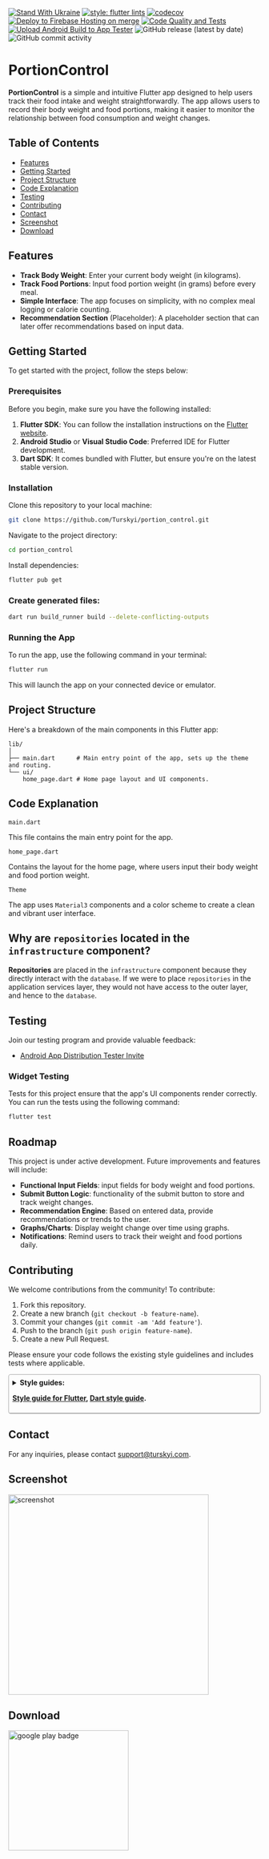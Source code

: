 [![Stand With Ukraine](https://raw.githubusercontent.com/vshymanskyy/StandWithUkraine/main/banner-direct-single.svg)](https://stand-with-ukraine.pp.ua)
[![style: flutter lints](https://img.shields.io/badge/style-flutter__lints-blue)](https://pub.dev/packages/flutter_lints)
[![codecov](https://codecov.io/gh/Turskyi/portion_control/graph/badge.svg?token=66LWUIL7WJ)](https://codecov.io/gh/Turskyi/portion_control)
[![Deploy to Firebase Hosting on merge](https://github.com/Turskyi/portion_control/actions/workflows/firebase-hosting-merge.yml/badge.svg)](https://github.com/Turskyi/portion_control/actions/workflows/firebase-hosting-merge.yml)
[![Code Quality and Tests](https://github.com/Turskyi/portion_control/actions/workflows/code_quality_tests.yml/badge.svg)](https://github.com/Turskyi/portion_control/actions/workflows/code_quality_tests.yml)
[![Upload Android Build to App Tester](https://github.com/Turskyi/portion_control/actions/workflows/flutter_android_ci.yml/badge.svg)](https://github.com/Turskyi/portion_control/actions/workflows/flutter_android_ci.yml)
![GitHub release (latest by date)](https://img.shields.io/github/v/release/Turskyi/portion_control)
<img alt="GitHub commit activity" src="https://img.shields.io/github/commit-activity/m/Turskyi/portion_control">

# PortionControl

**PortionControl** is a simple and intuitive Flutter app designed to help users
track their food intake and weight straightforwardly. The app allows users to
record their body weight and food portions, making it easier to monitor the
relationship between food consumption and weight changes.

## Table of Contents

- [Features](#features)
- [Getting Started](#getting-started)
- [Project Structure](#project-structure)
- [Code Explanation](#code-explanation)
- [Testing](#testing)
- [Contributing](#contributing)
- [Contact](#contact)
- [Screenshot](#screenshot)
- [Download](#download)

## Features

- **Track Body Weight**: Enter your current body weight (in kilograms).
- **Track Food Portions**: Input food portion weight (in grams) before every
  meal.
- **Simple Interface**: The app focuses on simplicity, with no complex meal
  logging or calorie counting.
- **Recommendation Section** (Placeholder): A placeholder section that can later
  offer recommendations based on input data.

## Getting Started

To get started with the project, follow the steps below:

### Prerequisites

Before you begin, make sure you have the following installed:

1. **Flutter SDK**: You can follow the installation instructions on the
   [Flutter website](https://docs.flutter.dev/get-started/install).
2. **Android Studio** or **Visual Studio Code**: Preferred IDE for Flutter
   development.
3. **Dart SDK**: It comes bundled with Flutter, but ensure you&#39;re on the
   latest
   stable version.

### Installation

Clone this repository to your local machine:

```bash
git clone https://github.com/Turskyi/portion_control.git
```

Navigate to the project directory:

```bash
cd portion_control
```

Install dependencies:

```bash
flutter pub get
```

### Create generated files:

```bash
dart run build_runner build --delete-conflicting-outputs
```

### Running the App

To run the app, use the following command in your terminal:

```bash
flutter run
```

This will launch the app on your connected device or emulator.

## Project Structure

Here&apos;s a breakdown of the main components in this Flutter app:

```
lib/
│
├── main.dart      # Main entry point of the app, sets up the theme and routing.
└── ui/
    home_page.dart # Home page layout and UI components.
```

## Code Explanation

`main.dart`

This file contains the main entry point for the app.

`home_page.dart`

Contains the layout for the home page, where users input their body weight and
food portion weight.

`Theme`

The app uses `Material3` components and a color scheme to create a clean and
vibrant user interface.

## Why are `repositories` located in the `infrastructure` component?

**Repositories** are placed in the `infrastructure` component because they
directly interact with the `database`. If we were to place `repositories` in
the application services layer, they would not have access to the outer layer,
and hence to the `database`.

## Testing

Join our testing program and provide valuable feedback:

- [Android App Distribution Tester Invite](https://appdistribution.firebase.dev/i/3a90590762e477b7)

### Widget Testing

Tests for this project ensure that the app&#39;s UI components render correctly.
You can run the tests using the following command:

```bash
flutter test
```

## Roadmap

This project is under active development. Future improvements and features will
include:

- **Functional Input Fields**: input fields for body weight and food portions.
- **Submit Button Logic**: functionality of the submit button to store and
  track weight changes.
- **Recommendation Engine**: Based on entered data, provide recommendations or
  trends to the user.
- **Graphs/Charts**: Display weight change over time using graphs.
- **Notifications**: Remind users to track their weight and food portions daily.

## Contributing

We welcome contributions from the community!
To contribute:

1. Fork this repository.
2. Create a new branch (`git checkout -b feature-name`).
3. Commit your changes (`git commit -am 'Add feature'`).
4. Push to the branch (`git push origin feature-name`).
5. Create a new Pull Request.

Please ensure your code follows the existing style guidelines and includes
tests where applicable.

<details style="border: 1px solid #aaa; border-radius: 4px; padding: 0.5em 0.5em 0;">
  <summary style="font-weight: bold; margin: -0.5em -0.5em 0; padding: 0.5em; border-bottom: 1px solid #aaa;">Style guides:

[Style guide for Flutter](https://github.com/flutter/flutter/wiki/Style-guide-for-Flutter-repo),
[Dart style guide](https://dart.dev/effective-dart).

  </summary>

- [DO use trailing commas for all function calls and declarations unless the function call or definition, from the start of the function name up to the closing parenthesis, fits in a single line.](https://dart-lang.github.io/linter/lints/require_trailing_commas.html)

- [DON'T cast a nullable value to a non-nullable type. This hides a null check and most of the time it is not what is expected.](https://dart-lang.github.io/linter/lints/avoid_as.html)

- [PREFER using
  `const` for instantiating constant constructors](https://dart-lang.github.io/linter/lints/prefer_const_constructors.html)

If a constructor can be invoked as const to produce a canonicalized instance,
it's preferable to do so.

- [DO sort constructor declarations before other members](https://dart-lang.github.io/linter/lints/sort_constructors_first.html)

- ### Avoid Mental Mapping

A single-letter name is a poor choice; it&#39;s just a placeholder that the
reader must mentally map to the actual concept. There can be no worse reason
for using the name `c` than because `a` and `b` were already taken.

- ### Method names

Methods should have verb or verb phrase names like `postPayment`, `deletePage`,
or `save`. Accessors, mutators, and predicates should be named for their value
and prefixed with `get`…, `set`…, and `is`… respectively.

- ### Use Intention-Revealing Names

If a name requires a comment, then the name does not reveal its intent.

- ### Use Pronounceable Names

If you can&#39;t pronounce it, you can&#39;t discuss it without sounding silly.

- ### Class Names

Classes and objects should have noun or noun phrase names and not include
indistinct noise words:

```dart
GOOD: Customer, WikiPage, Account, AddressParser.
BAD: Manager, Processor, Data, Info
```

- ### Functions should be small

Functions should hardly ever be 20 lines long.
Blocks within `if` statements, `else` statements, `while` statements, and so on
should be **_one_** line long. Probably that line should be a function call.

- ### Functions should do one thing

To know that a function is doing more than “one thing” is if you can extract
another function from it with a name that is not merely a restatement of its
implementation.

- ### One Level of Abstraction per Function

We want the code to read like a top-down narrative. We want every function to
be followed by those at the next level of abstraction so that we can read the
program, descending one level of abstraction at a time as we read down the list
of functions.

- ### Dependent Functions

If one function calls another, they should be vertically close, and the caller
should be **_above_** the callee, if possible.

- ### Use Descriptive Names

Don&#39;t be afraid to make a name long. A long descriptive name is better than
a short enigmatic name. A long descriptive name is better than a long
descriptive comment.

- ### Function Arguments

The ideal number of arguments for a function is zero (niladic). Next comes one
(monadic), followed closely by two (dyadic). Three arguments (triadic) should
be avoided where possible.

GOOD:`includeSetupPage()`

BAD: `includeSetupPageInto(newPageContent)`

- ### Flag Arguments

Flag arguments are ugly. Passing a boolean into a function is a truly terrible
practice. It immediately complicates the signature of the method, loudly
proclaiming that this function does more than one thing. It does one thing if
the flag is true and another if the flag is false!

GOOD: `renderForSuite()`
`renderForSingleTest()`

BAD: `render(bool isSuite)`

- ### Explain Yourself in Code

Only the code can truly tell you what it does. Comments are, at best, a
necessary evil. Rather than spend your time writing the comments that explain
the mess you&#39;ve made, spend it cleaning that mess. Inaccurate comments are
far worse than no comments at all.

BAD:
`// Check to see if the employee is eligible for full benefits`
`if((employee.flags & hourlyFlag) && (employee.age > 65))`

GOOD:
`if (employee.isEligibleForFullBenefits())`

- ### TODO Comments

Nowadays, good IDEs provide special gestures and features to locate all the
`//TODO` comments, so it&#39;s not likely that they will get lost.

- ### Public APIs

There is nothing quite so helpful and satisfying as a well-described public API.
It would be challenging, at best, to write programs without them.

```dart
/// dart doc comment
```

- ### Commented-Out Code

We&#39;ve had good source code control systems for a very long time now. Those
systems will remember the code for us. We don&#39;t have to comment it out
anymore.

- ### Position Markers

In general, they are the clutter that should be eliminated—especially the noisy
train of slashes at the end. If you overuse banners, they&#39;ll fall into the
background noise and be ignored.

```dart
// Actions //////////////////////////////////
```

- ### Don&#39;t Return Null

When we return `null`, we are essentially creating work for ourselves and
foisting problems upon our callers. All it takes is one missing `null` check to
send an app spinning out of control.

- ### Don&#39;t Pass Null

In most programming languages, there is no **GOOD** way to deal with a `null`
that is passed by a caller accidentally. Because this is the case, the rational
approach is to forbid passing null by default. When you do, you can code with
the knowledge that a `null` in an argument list is an indication of a problem,
and end up with far fewer careless mistakes.

- ### Classes Should Be Small!

With functions, we measured size by counting physical lines. With classes, we
use a different measure. **We count responsibilities.** The Single
Responsibility Principle (SRP) states that a class or module should have one,
and only one, reason to change. The name of a class should describe what
responsibilities it fulfills. The more ambiguous the class name, the more
likely it has too many responsibilities. The problem is that too many of us
think that we are done once the program works. We move on to the next problem
rather than going back and breaking the overstuffed classes into decoupled
units with single responsibilities.

- ### Artificial Coupling

In general, an artificial coupling is a coupling between two modules that
serves no direct purpose. It is a result of putting a variable, constant, or
function in a temporarily convenient, though inappropriate, location. For
example, general `enum`s should not be contained within more specific classes
because this forces the app to know about these more specific classes. The same
goes for general purpose `static` functions being declared in specific classes.

- ### Prefer Polymorphism to If/Else or Switch/Case

There may be no more than one switch statement for a given type of selection.
The cases in that switch statement must create polymorphic objects that take
the place of other such switch statements in the rest of the system.

- ### Replace Magic Numbers with Named Constants

In general, it is a bad idea to have raw numbers in your code. You should hide
them behind well-named constants. The term “Magic Number” does not apply only
to numbers. It applies to any token that has a value that is not
self-describing.

- ## Encapsulate Conditionals

Boolean logic is hard enough to understand without having to see it in the
context of an `if` or `while` statement. Extract functions that explain the
intent of the conditional.

GOOD: `if(shouldBeDeleted(timer))`

BAD: `if (timer.hasExpired() && !timer.isRecurrent())`

- ### Avoid Negative Conditionals

Negatives are just a bit harder to understand than positives. So, when
possible, conditionals should be expressed as positives.

GOOD: `if (buffer.shouldCompact())`

BAD: `if (!buffer.shouldNotCompact())`

- ### Encapsulate Boundary Conditions

Boundary conditions are hard to keep track of. Put the processing for them in
one place.

```
BAD: 
if(level + 1 < tags.length) {
  parts = Parse(body, tags, level + 1, offset + endTag);
  body = null;
}

GOOD:
int nextLevel = level + 1;
if (nextLevel < tags.length) {
  parts = Parse(body, tags, nextLevel, offset + endTag);
  body = null;
}
```

- ### Constants versus Enums

Don&#39;t keep using the old trick of public `static` `final` `int`s. `enum`s
can have methods and fields. This makes them very powerful tools that allow much
more expression and flexibility.

</details>

## Contact

For any inquiries, please contact
[support@turskyi.com](mailto:support@turskyi.com).

## Screenshot

<!--suppress CheckImageSize -->
<img src="screenshots/Screenshot_20250208_180426.png" width="400"  alt="screenshot">

## Download

<a href="https://play.google.com/store/apps/details?id=com.turskyi.portion_control" target="_blank">
<img src="https://play.google.com/intl/en_gb/badges/static/images/badges/en_badge_web_generic.png" width=240  alt="google play badge"/>
</a>

